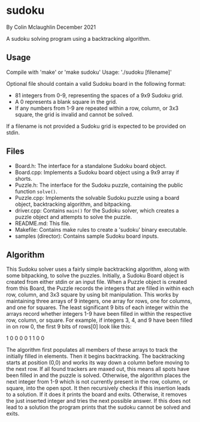 # sudoku
By Colin Mclaughlin
December 2021

A sudoku solving program using a backtracking algorithm.

## Usage
Compile with 'make' or 'make sudoku'
Usage: './sudoku [filename]'

Optional file should contain a valid Sudoku board in the following format:
- 81 integers from 0-9, representing the spaces of a 9x9 Sudoku grid.
- A 0 represents a blank square in the grid.
- If any numbers from 1-9 are repeated within a row, column, or 3x3 square, the grid is invalid and cannot be solved.

If a filename is not provided a Sudoku grid is expected to be provided on stdin.

## Files
- Board.h:
    The interface for a standalone Sudoku board object.
- Board.cpp:
    Implements a Sudoku board object using a 9x9 array if shorts.
- Puzzle.h:
    The interface for the Sudoku puzzle, containing the public function `solve()`.
- Puzzle.cpp:
    Implements the solvable Sudoku puzzle using a board object, backtracking algorithm, and bitpacking.
- driver.cpp:
    Contains `main()` for the Sudoku solver, which creates a puzzle object and attempts to solve the puzzle.
- README.md:
    This file.
- Makefile:
    Contains make rules to create a 'sudoku' binary executable.
- samples (director):
    Contains sample Sudoku board inputs.

## Algorithm
This Sudoku solver uses a fairly simple backtracking algorithm, along with some bitpacking, to solve the puzzles. Initially, a Sudoku Board object is created from either stdin or an input file. When a Puzzle object is created from this Board, the Puzzle records the integers that are filled in within each row, column, and 3x3 square by using bit manipulation. This works by maintaining three arrays of 9 integers, one array for rows, one for columns, and one for squares. The least significant 9 bits of each integer within the arrays record whether integers 1-9 have been filled in within the respective row, column, or square. For example, if integers 3, 4, and 9 have been filled in on row 0, the first 9 bits of rows[0] look like this:

1 0 0 0 0 1 1 0 0

The algorithm first populates all members of these arrays to track the initially filled in elements. Then it begins backtracking. The backtracking starts at position (0,0) and works its way down a column before moving to the next row. If all found trackers are maxed out, this means all spots have been filled in and the puzzle is solved. Otherwise, the algorithm places the next integer from 1-9 which is not currently present in the row, column, or square, into the open spot. It then recursively checks if this insertion leads to a solution. If it does it prints the board and exits. Otherwise, it removes the just inserted integer and tries the next possible answer. If this does not lead to a solution the program prints that the sudoku cannot be solved and exits.
